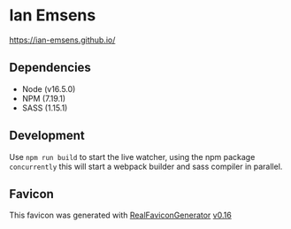 # Ian Emsens
https://ian-emsens.github.io/

## Dependencies
- Node (v16.5.0)
- NPM (7.19.1)
- SASS (1.15.1)

## Development
Use ```npm run build``` to start the live watcher, using the npm package ```concurrently``` this will start a webpack builder and sass compiler in parallel.

## Favicon

This favicon was generated with [RealFaviconGenerator](https://realfavicongenerator.net/) [v0.16](https://realfavicongenerator.net/change_log#v0.16)